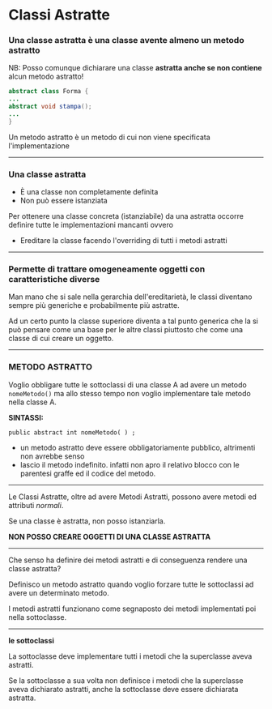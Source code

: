 # Classi Astratte

### Una classe astratta è una classe avente **almeno un metodo astratto**

NB: Posso comunque dichiarare una classe **astratta anche se non contiene** alcun metodo astratto!

```java
abstract class Forma {
...
abstract void stampa();
...
}
```

Un metodo astratto è un metodo di cui non viene specificata l'implementazione

---

### Una classe astratta

* È una classe non completamente definita
* Non può essere istanziata

Per ottenere una classe concreta (istanziabile) da una astratta occorre definire tutte le implementazioni mancanti ovvero

* Ereditare la classe facendo l'overriding di tutti i metodi astratti

---

### Permette di trattare omogeneamente oggetti con caratteristiche diverse

Man mano che si sale nella gerarchia dell'ereditarietà, le
classi diventano sempre più generiche e probabilmente
più astratte.

Ad un certo punto la classe superiore diventa a tal punto
generica che la si può pensare come una base per le altre
classi piuttosto che come una classe di cui creare un
oggetto.

---


### METODO ASTRATTO

Voglio obbligare tutte le sottoclassi di una classe A ad avere
un metodo ```nomeMetodo()``` ma allo stesso tempo non voglio
implementare tale metodo nella classe A.

**SINTASSI:**

`public abstract int nomeMetodo( ) ;`

* un metodo astratto deve essere obbligatoriamente pubblico,  altrimenti non avrebbe senso
* lascio il metodo indefinito. infatti non apro il relativo blocco con le parentesi graffe ed il codice del metodo.

---

Le Classi Astratte, oltre ad avere Metodi Astratti, possono avere
 metodi ed attributi *normali*.

Se una classe è astratta, non posso istanziarla.

**NON POSSO CREARE OGGETTI DI UNA CLASSE ASTRATTA**

---

Che senso ha definire dei metodi astratti e di conseguenza rendere una classe astratta?

Definisco un metodo astratto quando voglio forzare tutte le sottoclassi ad avere un determinato metodo.

I metodi astratti funzionano come segnaposto dei metodi implementati poi nella sottoclasse.

---

**le sottoclassi**

La sottoclasse deve implementare tutti i metodi che la superclasse aveva astratti.

Se la sottoclasse a sua volta non definisce i metodi che la superclasse aveva dichiarato astratti, anche la sottoclasse deve essere dichiarata astratta.
